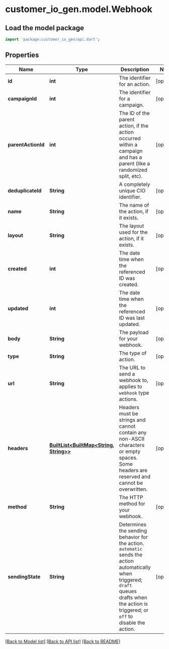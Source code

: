 # customer_io_gen.model.Webhook

## Load the model package
```dart
import 'package:customer_io_gen/api.dart';
```

## Properties
Name | Type | Description | Notes
------------ | ------------- | ------------- | -------------
**id** | **int** | The identifier for an action. | [optional] 
**campaignId** | **int** | The identifier for a campaign. | [optional] 
**parentActionId** | **int** | The ID of the parent action, if the action occurred within a campaign and has a parent (like a randomized split, etc). | [optional] 
**deduplicateId** | **String** | A completely unique CIO identifier. | [optional] 
**name** | **String** | The name of the action, if it exists. | [optional] 
**layout** | **String** | The layout used for the action, if it exists. | [optional] 
**created** | **int** | The date time when the referenced ID was created. | [optional] 
**updated** | **int** | The date time when the referenced ID was last updated. | [optional] 
**body** | **String** | The payload for your webhook. | [optional] 
**type** | **String** | The type of action. | [optional] 
**url** | **String** | The URL to send a webhook to, applies to `webhook` type actions. | [optional] 
**headers** | [**BuiltList&lt;BuiltMap&lt;String, String&gt;&gt;**](BuiltMap.md) | Headers must be strings and cannot contain any non-ASCII characters or empty spaces. Some headers are reserved and cannot be overwritten. | [optional] 
**method** | **String** | The HTTP method for your webhook. | [optional] 
**sendingState** | **String** | Determines the sending behavior for the action. `automatic` sends the action automatically when triggered; `draft` queues drafts when the action is triggered; or `off` to disable the action. | [optional] 

[[Back to Model list]](../README.md#documentation-for-models) [[Back to API list]](../README.md#documentation-for-api-endpoints) [[Back to README]](../README.md)


